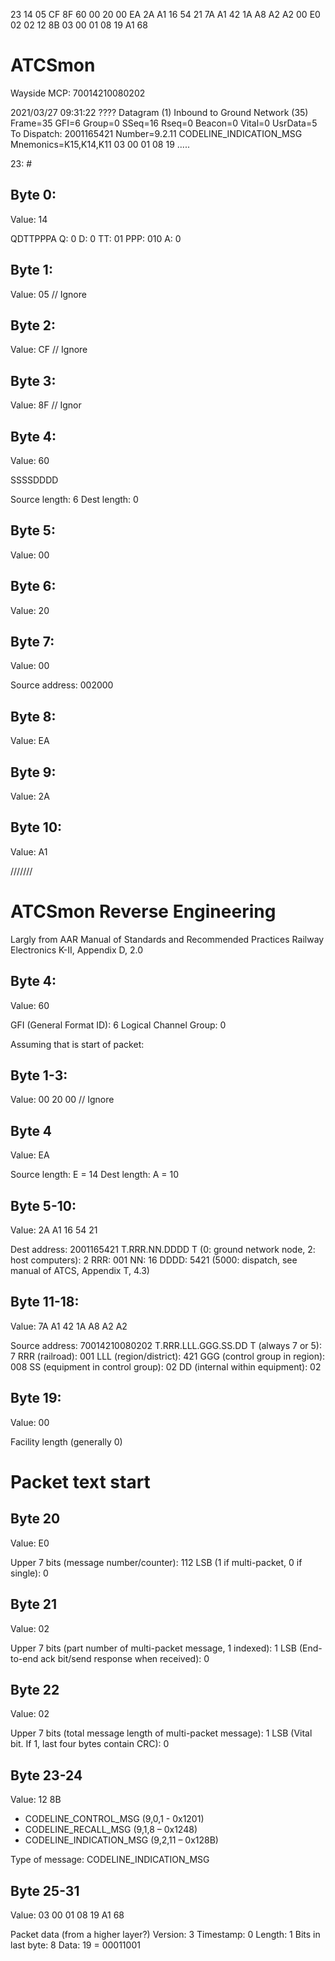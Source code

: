 23 14 05 CF 8F 60 00 20 00 EA 2A A1 16 54 21 7A A1 42 1A A8 A2 A2 00 E0 02 02 12 8B 03 00 01 08 19 A1 68

# ATCSmon

Wayside MCP: 70014210080202

2021/03/27 09:31:22
???? Datagram (1) Inbound to Ground Network (35)
Frame=35 GFI=6 Group=0 SSeq=16 Rseq=0 Beacon=0 Vital=0 UsrData=5
To Dispatch: 2001165421
Number=9.2.11 CODELINE_INDICATION_MSG
Mnemonics=K15,K14,K11
03 00 01 08 19                                           .....

23: #
## Byte 0:
Value: 14

QDTTPPPA
Q: 0
D: 0
TT: 01
PPP: 010
A: 0

## Byte 1:
Value: 05
// Ignore

## Byte 2:
Value: CF
// Ignore

## Byte 3:
Value: 8F
// Ignor

## Byte 4:
Value: 60

SSSSDDDD

Source length: 6
Dest length: 0

## Byte 5:
Value: 00

## Byte 6:
Value: 20

## Byte 7:
Value: 00

Source address: 002000

## Byte 8:
Value: EA

## Byte 9:
Value: 2A

## Byte 10:
Value: A1

///////

# ATCSmon Reverse Engineering

Largly from AAR Manual of Standards and Recommended Practices Railway Electronics K-II, Appendix D, 2.0

## Byte 4:
Value: 60

GFI (General Format ID): 6
Logical Channel Group: 0

Assuming that is start of packet:

## Byte 1-3:
Value: 00 20 00
// Ignore

## Byte 4
Value: EA

Source length: E = 14
Dest length: A = 10

## Byte 5-10:
Value: 2A A1 16 54 21

Dest address: 2001165421
T.RRR.NN.DDDD
T (0: ground network node, 2: host computers): 2
RRR: 001
NN: 16
DDDD: 5421 (5000: dispatch, see manual of ATCS, Appendix T, 4.3)

## Byte 11-18:
Value: 7A A1 42 1A A8 A2 A2

Source address: 70014210080202
T.RRR.LLL.GGG.SS.DD
T (always 7 or 5): 7
RRR (railroad): 001
LLL (region/district): 421
GGG (control group in region): 008
SS (equipment in control group): 02
DD (internal within equipment): 02

## Byte 19:
Value: 00

Facility length (generally 0)

# Packet text start

## Byte 20
Value: E0

Upper 7 bits (message number/counter): 112
LSB (1 if multi-packet, 0 if single): 0

## Byte 21
Value: 02

Upper 7 bits (part number of multi-packet message, 1 indexed): 1
LSB (End-to-end ack bit/send response when received): 0

## Byte 22
Value: 02

Upper 7 bits (total message length of multi-packet message): 1
LSB (Vital bit. If 1, last four bytes contain CRC): 0

## Byte 23-24
Value: 12 8B

* CODELINE_CONTROL_MSG (9,0,1 - 0x1201)
* CODELINE_RECALL_MSG (9,1,8 – 0x1248)
* CODELINE_INDICATION_MSG (9,2,11 – 0x128B)

Type of message: CODELINE_INDICATION_MSG

## Byte 25-31       
Value: 03 00 01 08 19 A1 68

Packet data (from a higher layer?)
Version: 3
Timestamp: 0
Length: 1
Bits in last byte: 8
Data: 19 = 00011001